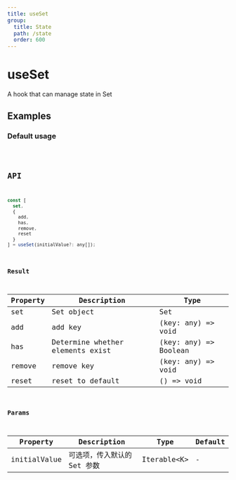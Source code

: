 ```yaml
---
title: useSet
group:
  title: State
  path: /state
  order: 600
---
```


# useSet

A hook that can manage state in Set

## Examples

### Default usage

<code src="./demo/demo1.tsx" />

## API

```javascript
const [
  set,
  {
    add,
    has,
    remove,
    reset
  }
] = useSet(initialValue?: any[]);
```

### Result

| Property | Description                                         | Type                 |
|----------|--------------------------------------|----------------------|
| set  | Set object                         | Set              |
| add | add key | (key: any) => void |
| has | Determine whether elements exist | (key: any) => Boolean |
| remove | remove key | (key: any) => void |
| reset | reset to default | () => void |

### Params

| Property | Description                                 | Type                   | Default |
|---------|----------------------------------------------|------------------------|--------|
| initialValue | 可选项，传入默认的 Set 参数  | Iterable<K\> | -      |
